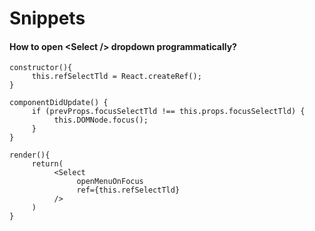 # Snippets

#### How to open &lt;Select /&gt; dropdown programmatically?

```text
constructor(){
     this.refSelectTld = React.createRef();
}

componentDidUpdate() {
     if (prevProps.focusSelectTld !== this.props.focusSelectTld) {
          this.DOMNode.focus();
     }
}

render(){
     return(
          <Select
               openMenuOnFocus
               ref={this.refSelectTld}
          />
     )
}
```













